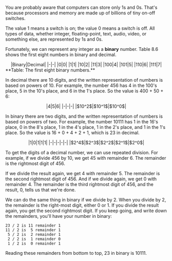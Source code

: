 You are probably aware that computers can store only 1s and 0s. That's because processors and memory are made up of billions of tiny on-off switches.

The value 1 means a switch is on; the value 0 means a switch is off. All types of data, whether integer, floating-point, text, audio, video, or something else, are represented by 1s and 0s.


Fortunately, we can represent any integer as a **binary** number. Table 8.6 shows the first eight numbers in binary and decimal.


<center>
|Binary|Decimal|
|-|-|
|0|0|
|1|1|
|10|2|
|11|3|
|100|4|
|101|5|
|110|6|
|111|7|

</center>
**Table: The first eight binary numbers.**





In decimal there are 10 digits, and the written representation of numbers is based on powers of 10. For example, the number 456 has 4 in the 100's place, 5 in the 10's place, and 6 in the 1's place. So the value is 400 + 50 + 6:

<center>
|4|5|6|
|-|-|-|
|$10^2$|$10^1$|$10^0$|

</center>

In binary there are two digits, and the written representation of numbers is based on powers of two. For example, the number 10111 has 1 in the 16's place, 0 in the 8's place, 1 in the 4's place, 1 in the 2's place, and 1 in the 1's place. So the value is 16 + 0 + 4 + 2 + 1, which is 23 in decimal.

<center>
|1|0|1|1|1|
|-|-|-|-|-|
|$2^4$|$2^3$|$2^2$|$2^1$|$2^0$|

</center>

To get the digits of a decimal number, we can use repeated division. For example, if we divide 456 by 10, we get 45 with remainder 6. The remainder is the rightmost digit of 456.

If we divide the result again, we get 4 with remainder 5. The remainder is the second rightmost digit of 456. And if we divide again, we get 0 with remainder 4. The remainder is the third rightmost digit of 456, and the result, 0, tells us that we're done.

We can do the same thing in binary if we divide by 2. When you divide by 2, the remainder is the right-most digit, either 0 or 1. If you divide the result again, you get the second rightmost digit. If you keep going, and write down the remainders, you'll have your number in binary:

```code
23 / 2 is 11 remainder 1
11 / 2 is  5 remainder 1
 5 / 2 is  2 remainder 1
 2 / 2 is  1 remainder 0
 1 / 2 is  0 remainder 1
```

Reading these remainders from bottom to top, 23 in binary is 10111.